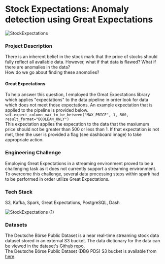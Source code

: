 

<h1>Stock Expectations: Anomaly detection using Great Expectations</h1>

![StockExpectations](https://user-images.githubusercontent.com/17607212/60687481-b52bac80-9e63-11e9-8b01-775a46686e66.jpg)


<h3>Project Description</h3>
There is an inherent belief in the stock mark that the price of stocks should fully
reflect all available data. However, what if that data is flawed? What if there are 
anomalies in the data?<br> 
How do we go about finding these anomolies?<br>


<h4>Great Expectations</h4>
To help answer this question, I employed the Great Expectations library which applies "expectations" to the data pipeline in order look for data which does not meet those expectations. An example expectation that is applied to the pipeline is provided below.
<code>sdf.expect_column_max_to_be_between("MAX_PRICE", 1, 500, result_format="BOOLEAN_ONLY")</code><br>
This expectation applies the expecation to the data that the maxiumum price should not be greater than 500 or less than 1. If that expectation is not met, then the user is provided a flag (see dashboard image) to take appropriate action.

 <h3>Engineering Challenge</h3>
Employing Great Expectations in a streaming environment proved to be a challenging task as it does not currently support a streaming environment. To overcome this challenge, several data processing steps within spark had to be performed in order utilize Great Expectations. 


 <h3>Tech Stack</h3>
S3, Kafka, Spark, Great Expectations, PostgreSQL, Dash<br>


![StockExpectations (1)](https://user-images.githubusercontent.com/17607212/60687570-2d926d80-9e64-11e9-82f7-05a18168d314.jpg)







<h3>Datasets</h3>
The Deutsche Börse Public Dataset is a near real-time streaming stock data dataset stored in an external S3 bucket. The data dictionary for the data can be viewed in the dataset's <a href="https://github.com/Deutsche-Boerse/dbg-pds">Github repo</a>.<br>
The Deutsche Börse Public Dataset (DBG PDS) S3 bucket is available from <a href="http://s3://deutsche-boerse-xetra-pds">here</a>.




```python

```
